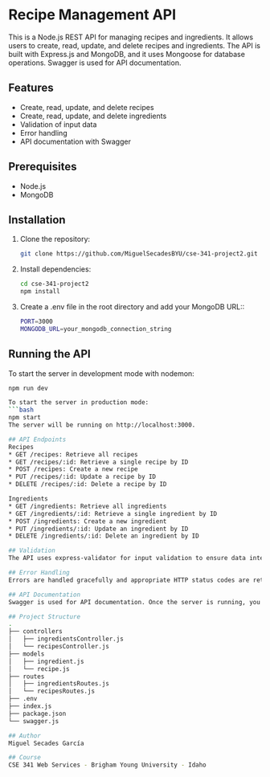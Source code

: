 # Recipe Management API

This is a Node.js REST API for managing recipes and ingredients. It allows users to create, read, update, and delete recipes and ingredients. The API is built with Express.js and MongoDB, and it uses Mongoose for database operations. Swagger is used for API documentation.

## Features

- Create, read, update, and delete recipes
- Create, read, update, and delete ingredients
- Validation of input data
- Error handling
- API documentation with Swagger

## Prerequisites

- Node.js
- MongoDB

## Installation

1. Clone the repository:
   ```bash
   git clone https://github.com/MiguelSecadesBYU/cse-341-project2.git

2. Install dependencies:
   ```bash
   cd cse-341-project2
   npm install
   
4. Create a .env file in the root directory and add your MongoDB URL::
   ```bash
   PORT=3000
   MONGODB_URL=your_mongodb_connection_string

## Running the API
To start the server in development mode with nodemon:
   ```bash
   npm run dev

To start the server in production mode:
   ```bash
   npm start
The server will be running on http://localhost:3000.

## API Endpoints
Recipes
 * GET /recipes: Retrieve all recipes
 * GET /recipes/:id: Retrieve a single recipe by ID
 * POST /recipes: Create a new recipe
 * PUT /recipes/:id: Update a recipe by ID
 * DELETE /recipes/:id: Delete a recipe by ID

Ingredients
 * GET /ingredients: Retrieve all ingredients
 * GET /ingredients/:id: Retrieve a single ingredient by ID
 * POST /ingredients: Create a new ingredient
 * PUT /ingredients/:id: Update an ingredient by ID
 * DELETE /ingredients/:id: Delete an ingredient by ID

## Validation
The API uses express-validator for input validation to ensure data integrity and to provide meaningful error messages.

## Error Handling
Errors are handled gracefully and appropriate HTTP status codes are returned. Error details are logged to the console.

## API Documentation
Swagger is used for API documentation. Once the server is running, you can access the API documentation at http://localhost:3000/api-docs.

## Project Structure
.
├── controllers
│   ├── ingredientsController.js
│   └── recipesController.js
├── models
│   ├── ingredient.js
│   └── recipe.js
├── routes
│   ├── ingredientsRoutes.js
│   └── recipesRoutes.js
├── .env
├── index.js
├── package.json
└── swagger.js

## Author
Miguel Secades García

## Course
CSE 341 Web Services - Brigham Young University - Idaho
